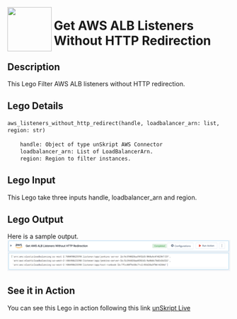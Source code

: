 [<img align="left" src="https://unskript.com/assets/favicon.png" width="100" height="100" style="padding-right: 5px">](https://unskript.com/assets/favicon.png) 
<h1>Get AWS ALB Listeners Without HTTP Redirection </h1>

## Description
This Lego Filter AWS ALB listeners without HTTP redirection.


## Lego Details

    aws_listeners_without_http_redirect(handle, loadbalancer_arn: list, region: str)

        handle: Object of type unSkript AWS Connector
        loadbalancer_arn: List of LoadBalancerArn.
        region: Region to filter instances.

## Lego Input
This Lego take three inputs handle, loadbalancer_arn and region. 

## Lego Output
Here is a sample output.
<img src="./1.png">

## See it in Action

You can see this Lego in action following this link [unSkript Live](https://us.app.unskript.io)
